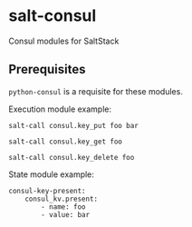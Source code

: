 # salt-consul
Consul modules for SaltStack

## Prerequisites

`python-consul` is a requisite for these modules.


Execution module example:

`salt-call consul.key_put foo bar`

`salt-call consul.key_get foo`

`salt-call consul.key_delete foo`


State module example:

```
consul-key-present:
    consul_kv.present:
        - name: foo
        - value: bar
```